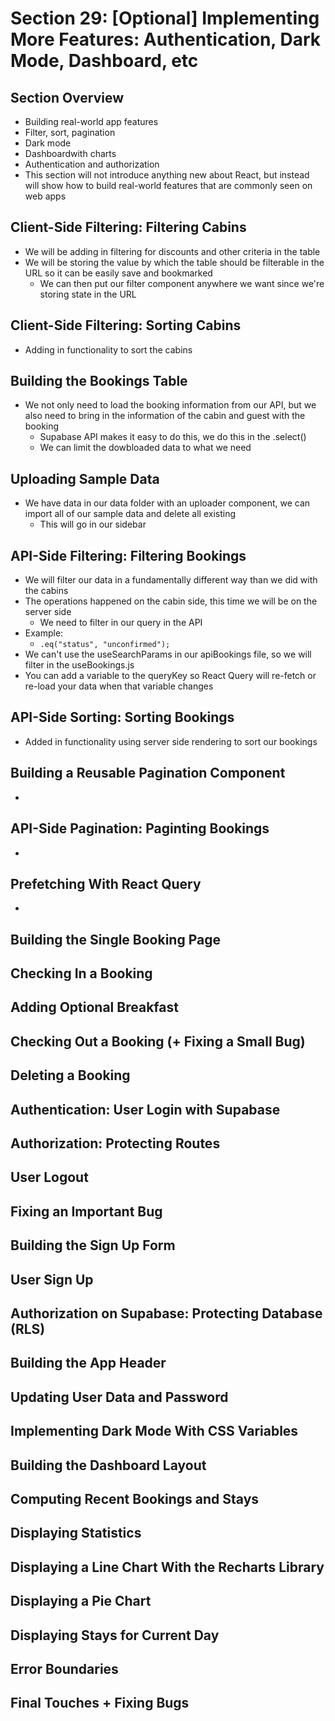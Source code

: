 # Section 29: [Optional] Implementing More Features: Authentication, Dark Mode, Dashboard, etc

## Section Overview
- Building real-world app features 
- Filter, sort, pagination 
- Dark mode 
- Dashboardwith charts 
- Authentication and authorization 
- This section will not introduce anything new about React, but instead will show how to build real-world features that are commonly seen on web apps 

## Client-Side Filtering: Filtering Cabins
- We will be adding in filtering for discounts and other criteria in the table 
- We will be storing the value by which the table should be filterable in the URL so it can be easily save and bookmarked 
  - We can then put our filter component anywhere we want since we're storing state in the URL 

## Client-Side Filtering: Sorting Cabins
- Adding in functionality to sort the cabins 

## Building the Bookings Table
- We not only need to load the booking information from our API, but we also need to bring in the information of the cabin and guest with the booking 
  - Supabase API makes it easy to do this, we do this in the .select() 
  - We can limit the dowbloaded data to what we need

## Uploading Sample Data
- We have data in our data folder with an uploader component, we can import all of our sample data and delete all existing 
  - This will go in our sidebar

## API-Side Filtering: Filtering Bookings
- We will filter our data in a fundamentally different way than we did with the cabins 
- The operations happened on the cabin side, this time we will be on the server side
  - We need to filter in our query in the API 
- Example: 
  - `.eq("status", "unconfirmed");`
- We can't use the useSearchParams in our apiBookings file, so we will filter in the useBookings.js
- You can add a variable to the queryKey so React Query will re-fetch or re-load your data when that variable changes 

## API-Side Sorting: Sorting Bookings
- Added in functionality using server side rendering to sort our bookings

## Building a Reusable Pagination Component
- 

## API-Side Pagination: Paginting Bookings
- 

## Prefetching With React Query 
- 

## Building the Single Booking Page

## Checking In a Booking

## Adding Optional Breakfast

## Checking Out a Booking (+ Fixing a Small Bug)

## Deleting a Booking

## Authentication: User Login with Supabase

## Authorization: Protecting Routes

## User Logout

## Fixing an Important Bug

## Building the Sign Up Form

## User Sign Up

## Authorization on Supabase: Protecting Database (RLS)

## Building the App Header

## Updating User Data and Password

## Implementing Dark Mode With CSS Variables

## Building the Dashboard Layout

## Computing Recent Bookings and Stays

## Displaying Statistics

## Displaying a Line Chart With the Recharts Library

## Displaying a Pie Chart

## Displaying Stays for Current Day

## Error Boundaries

## Final Touches + Fixing Bugs
